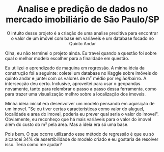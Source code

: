 <h1 align="center"> Analise e predição de dados no mercado imobiliário de São Paulo/SP</h1> 

<p align="center"> O intuito desse projeto é a criação de uma analise preditiva para encontrar o valor de um imóvel com base em variáveis e um database focado no Quinto Andar</p>

Olha, eu não terminei o projeto ainda. Eu travei quando a questão foi sobre qual o melhor modelo escolher para a finalidade em questão. 

Eu  utilizei o aprendizado de maquina em regressão. A minha ideia da construção foi a seguinte: coletei um database no Kaggle sobre imóveis do quinto andar e juntei com os valores de m² médio por região/bairro. A intersecção deu certo. Inclusive, aproveitei para usar o geopandas novamente, tanto para relembrar o passo a passo dessa ferramenta, como para trazer uma visualização melhro sobre a localização dos imoveis.

Minha ideia inicial era desenvolver um modelo pensando em aquisição de um imovel. "Se eu tiver certas caracteristicas como valor do aluguel, localidade e area do imovel, poderia eu prever qual seria o valor do imovel". Obviamente, eu reconheço que há mais variáveis para o valor do imovel além do custo do m² pela area. Mas a ideia era só uma base.

Pois bem. O que ocorre utilizando esse método de regressão é que eu só alcancei 34% de assertibilidade do modelo criado e eu gostaria de resolver isso. Teria como me ajudar?